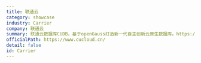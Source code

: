 ```yaml
---
title: 联通云
category: showcase
industry: Carrier
company: 联通云
summary: 联通云数据库CUDB，基于openGauss打造新一代自主创新云原生数据库。https://mp.weixin.qq.com/s/hsex4eM50Vpt-AjItvj-Mg
officialPath: https://www.cucloud.cn/
detail: false
id: Carrier
---
```

